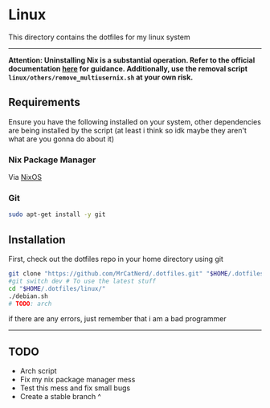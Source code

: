 # Linux

This directory contains the dotfiles for my linux system

---

**Attention: Uninstalling Nix is a substantial operation. Refer to the official documentation [here](https://nixos.org/manual/nix/stable/installation/uninstall) for guidance. Additionally, use the removal script `linux/others/remove_multiusernix.sh` at your own risk.** <!-- totally not ChatGPT -->

## Requirements

Ensure you have the following installed on your system,
other dependencies are being installed by the script (at least i think so idk maybe they aren't what are you gonna do about it)

### Nix Package Manager
Via [NixOS](https://nixos.org/download)


### Git

```sh
sudo apt-get install -y git
```

## Installation

First, check out the dotfiles repo in your home directory using git

```sh
git clone "https://github.com/MrCatNerd/.dotfiles.git" "$HOME/.dotfiles/"
#git switch dev # To use the latest stuff
cd "$HOME/.dotfiles/linux/"
./debian.sh
# TODO: arch
```

if there are any errors, just remember that i am a bad programmer

---

## TODO

- Arch script
- Fix my nix package manager mess
- Test this mess and fix small bugs
- Create a stable branch ^

